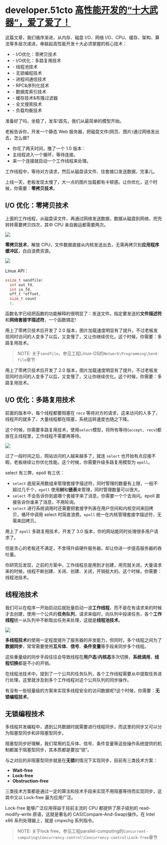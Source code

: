 # developer.51cto [高性能开发的“十大武器”，爱了爱了！](https://developer.51cto.com/art/202011/630654.htm)

这篇文章，我们循序渐进，从内存、磁盘 I/O、网络 I/O、CPU、缓存、架构、算法等多层次递进，串联起高性能开发十大必须掌握的核心技术：

- \- I/O优化：零拷贝技术
- \- I/O优化：多路复用技术
- \- 线程池技术
- \- 无锁编程技术
- \- 进程间通信技术
- \- RPC&序列化技术
- \- 数据库索引技术
- \- 缓存技术&布隆过滤器
- \- 全文搜索技术
- \- 负载均衡技术





准备好了吗，坐稳了，发车!首先，我们从最简单的模型开始。

老板告诉你，开发一个静态 Web 服务器，把磁盘文件(网页、图片)通过网络发出去，怎么做?

- 你花了两天时间，撸了一个 1.0 版本：
- 主线程进入一个循环，等待连接。
- 来一个连接就启动一个工作线程来处理。

工作线程中，等待对方请求，然后从磁盘读文件、往套接口发送数据，完事儿。

上线一天，老板发现太慢了，大一点的图片加载都有卡顿感。让你优化，这个时候，你需要：**零拷贝技术**。

## I/O 优化：零拷贝技术

上面的工作线程，从磁盘读文件、再通过网络发送数据，数据从磁盘到网络，兜兜转转需要拷贝四次，其中 CPU 亲自搬运都需要两次。

![](./51cto-read-and-send.jpg)



**零拷贝技术**，解放 CPU，文件数据直接从内核发送出去，无需再拷贝到**应用程序缓冲区**，白白浪费资源。

![](./51cto-zero-copy-send.jpg)

Linux API：

```C
ssize_t sendfile( 
  int out_fd,  
  int in_fd,  
  off_t *offset,  
  size_t count 
  ); 
```

函数名字已经把函数的功能解释的很明显了：发送文件。指定要发送的**文件描述符**和**网络套接字描述符**，一个函数搞定!

用上了零拷贝技术后开发了 2.0 版本，图片加载速度明显有了提升。不过老板发现同时访问的人变多了以后，又变慢了，又让你继续优化。这个时候，你需要：多路复用技术。

> NOTE: 关于`sendfile`，参见工程Linux-OS的`Network\Programming\Send-file`章节

用上了零拷贝技术后开发了 2.0 版本，图片加载速度明显有了提升。不过老板发现同时访问的人变多了以后，又变慢了，又让你继续优化。这个时候，你需要：多路复用技术。

## I/O 优化：多路复用技术

前面的版本中，每个线程都要阻塞在 `recv` 等待对方的请求，这来访问的人多了，线程开的就多了，大量线程都在阻塞，系统运转速度也随之下降。

这个时候，你需要多路复用技术，使用`select`模型，将所有等待(`accept`、`recv`)都放在主线程里，工作线程不需要再等待。

![](./51cto-select-epoll.jpg)

过了一段时间之后，网站访问的人越来越多了，就连 `select` 也开始有点应接不暇，老板继续让你优化性能。这个时候，你需要升级多路复用模型为 `epoll`。

select 有三弊，epoll 有三优：

- `select` 底层采用数组来管理套接字描述符，同时管理的数量有上限，一般不超过几千个，`epoll` 使用**树**和**链表**来管理，同时管理数量可以很大。
- `select` 不会告诉你到底哪个套接字来了消息，你需要一个个去询问。epoll 直接告诉你谁来了消息，不用轮询。
- `select` 进行系统调用时还需要把套接字列表在用户空间和内核空间来回拷贝，循环中调用 select 时简直浪费。`epoll` 统一在内核管理套接字描述符，无需来回拷贝。

用上了 `epoll` 多路复用技术，开发了 3.0 版本，你的网站能同时处理很多用户请求了。

但是贪心的老板还不满足，不舍得升级硬件服务器，却让你进一步提高服务器的吞吐量。

你研究后发现，之前的方案中，工作线程总是用到才创建，用完就关闭，大量请求来的时候，线程不断创建、关闭、创建、关闭，开销挺大的。这个时候，你需要：线程池技术。

## 线程池技术

我们可以在程序一开始启动后就批量启动一波**工作线程**，而不是在有请求来的时候才去创建，使用一个公共的**任务队列**，请求来临时，向队列中投递任务，各个**工作线程**统一从队列中不断取出任务来处理，这就是**线程池技术**。

![](./51cto-thread-pool.jpg)

**多线程技术**的使用一定程度提升了服务器的并发能力，但同时，多个线程之间为了**数据同步**，常常需要使用**互斥体**、**信号**、**条件变量**等手段来同步多个线程。

这些重量级的同步手段往往会导致线程在**用户态**/**内核态**多次切换，**系统调用**，**线程切换**都是不小的开销。

在线程池技术中，提到了一个公共的任务队列，各个工作线程需要从中提取任务进行处理，这里就涉及到多个工作线程对这个公共队列的同步操作。

有没有一些轻量级的方案来实现多线程安全的访问数据呢?这个时候，你需要：**无锁编程技术**。

## 无锁编程技术

多线程并发编程中，遇到公共数据时就需要进行线程同步。而这里的同步又可以分为阻塞型同步和非阻塞型同步。

阻塞型同步好理解，我们常用的互斥体、信号、条件变量等这些操作系统提供的机制都属于阻塞型同步，其本质都是要加“锁”。

与之对应的非阻塞型同步就是在**无锁**的情况下实现同步，目前有三类技术方案：

- **Wait-free**
- **Lock-free**
- **Obstruction-free**

三类技术方案都是通过一定的算法和技术手段来实现不用阻塞等待而实现同步，这其中又以 Lock-free 最为应用广泛。

Lock-free 能够广泛应用得益于目前主流的 CPU 都提供了原子级别的 read-modify-write 原语，这就是著名的 CAS(Compare-And-Swap)操作。在 Intel x86 系列处理器上，就是 cmpxchg 系列指令。

> NOTE: 关于lock free，参见工程parallel-computing的`Concurrent-computing\Concurrency-control\Concurrency-control\Lock-free`章节